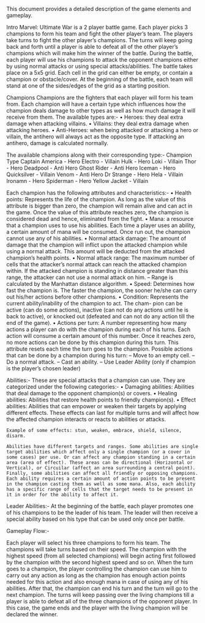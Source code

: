 This document provides a detailed description of the game elements and gameplay.

Intro
Marvel: Ultimate War is a 2 player battle game. Each player picks 3 champions to form his team and fight the other player’s team. The players take turns to fight the other player’s champions. The turns will keep going back and forth until a player is able to defeat all of the other player’s champions which will make him the winner of the battle.
During the battle, each player will use his champions to attack the opponent champions either by using normal attacks or using special attacks/abilities. The battle takes place on a 5x5 grid. Each cell in the grid can either be empty, or contain a champion or obstacle/cover. At the beginning of the battle, each team will stand at one of the sides/edges of the grid as a starting position.
 
 
Champions
Champions are the fighters that each player will form his team from. Each champion will have a certain type which influences how the champion deals damage to other types as well as how much damage it will receive from them. The available types are:-
  • Heroes: they deal extra damage when attacking villains.
  • Villains: they deal extra damage when attacking heroes.
  • Anti-Heroes: when being attacked or attacking a hero or villain, the antihero will always act as the opposite type. If attacking an antihero, damage is calculated normally.

The available champions along with their corresponding type:-
  Champion Type
   Captain America - Hero
   Electro - Villain
   Hulk - Hero
   Loki - Villain
   Thor - Hero
   Deadpool - Anti Hero
   Ghost Rider - Anti Hero
   Iceman - Hero
   Quicksilver - Villain
   Venom - Anti Hero
   Dr Strange - Hero
   Hela - Villain
   Ironamn - Hero
   Spiderman - Hero
   Yellow Jacket - Villain
   
Each champion has the following attributes and characteristics:-
  • Health points: Represents the life of the champion. As long as the value of this attribute is bigger than zero, the champion will remain alive and can act in the game. Once the value of this attribute reaches zero, the champion is considered dead and hence, eliminated from the fight.
  • Mana: a resource that a champion uses to use his abilities. Each time a player uses an ability, a certain amount of mana will be consumed. Once run out, the champion cannot use any of his abilities.
  • Normal attack damage: The amount of damage that the champion will inflict upon the attacked champion while using a normal attack. This amount will be deducted from the attacked champion’s health points.
  • Normal attack range: The maximum number of cells that the attacker’s normal attack can reach the attacked champion within. If the attacked champion is standing in distance greater than this range, the attacker can not use a normal attack on him.
      – Range is calculated by the Manhattan distance algorithm.
  • Speed: Determines how fast the champion is. The faster the champion, the sooner he/she can carry out his/her actions before other champions.
  • Condition: Represents the current ability/inability of the champion to act. The cham- pion can be active (can do some actions), inactive (can not do any actions until he is back to active), or knocked out (defeated and can not do any action till the end of the game).
  • Actions per turn: A number representing how many actions a player can do with the champion during each of his turns. Each action will consume a certain amount of this number. Once it reaches zero, no more actions can be done by this champion during this turn. This attribute resets each time the turn goes to the champion.
      Possible actions that can be done by a champion during his turn:
        – Move to an empty cell.
        – Do a normal attack.
        – Cast an ability.
        – Use Leader Ability (only if champion is the player’s chosen leader)
        
Abilities:-
These are special attacks that a champion can use. They are categorized under the following categories:-
  • Damaging abilities: Abilities that deal damage to the opponent champion(s) or covers.
  • Healing abilities: Abilities that restore health points to friendly champion(s).
  • Effect abilities: Abilities that can empower or weaken their targets by applying different effects. These effects can last for multiple turns and will affect how the affected champion interacts or reacts to abilities or attacks.
    
    Example of some effects: stun, weaken, embrace, shield, silence, disarm.
  
    Abilities have different targets and ranges. Some abilities are single target abilities which affect only a single champion (or a cover in some cases) per use. Or can affect any champion standing in a certain area (area of effect). These areas can be directional (Horizontal or Vertical), or Circuilar (affect an area surrounding a central point).
    Finally, some abilities can affect all friendly or opposing champions. Each ability requires a certain amount of action points to be present in the champion casting them as well as some mana. Also, each ability has a specific range of cells that the target needs to be present in it in order for the ability to affect it.

Leader Abilities:-
    At the beginning of the battle, each player promotes one of his champions to be the leader of his team. The leader will then receive a special ability based on his type that can be used only once per battle.

Gameplay Flow:-

Each player will select his three champions to form his team. The champions will take turns based on their speed. The champion with the highest speed (from all selected champions) will begin acting first followed by the champion with the second highest speed and so on. 
When the turn goes to a champion, the player controlling the champion can use him to carry out any action as long as the champion has enough action points needed for this action and also enough mana in case of using any of his abilities. After that, the champion can end his turn and the turn will go to the next champion.
The turns will keep passing over the living champions till a player is able to defeat all of the three champions of the opponent player. In this case, the game ends and the player with the living champion will be declared the winner.

